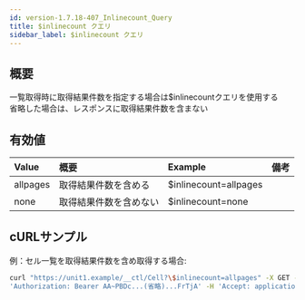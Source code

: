 ```yaml
---
id: version-1.7.18-407_Inlinecount_Query
title: $inlinecount クエリ
sidebar_label: $inlinecount クエリ
---
```

## 概要
一覧取得時に取得結果件数を指定する場合は$inlinecountクエリを使用する  
省略した場合は、レスポンスに取得結果件数を含まない
## 有効値
|Value|概要|Example|備考|
|:--|:--|:--|:--|
|allpages|取得結果件数を含める|$inlinecount=allpages||
|none|取得結果件数を含めない|$inlinecount=none||
## cURLサンプル
例：セル一覧を取得結果件数を含め取得する場合:
```sh
curl "https://unit1.example/__ctl/Cell?\$inlinecount=allpages" -X GET -i -H \
'Authorization: Bearer AA~PBDc...(省略)...FrTjA' -H 'Accept: application/json'
```

